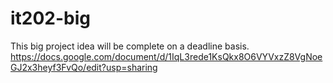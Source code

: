 # it202-big
This big project idea will be complete on a deadline basis. 
https://docs.google.com/document/d/1IqL3rede1KsQkx8O6VYVxzZ8VgNoeGJ2x3heyf3FvQo/edit?usp=sharing
